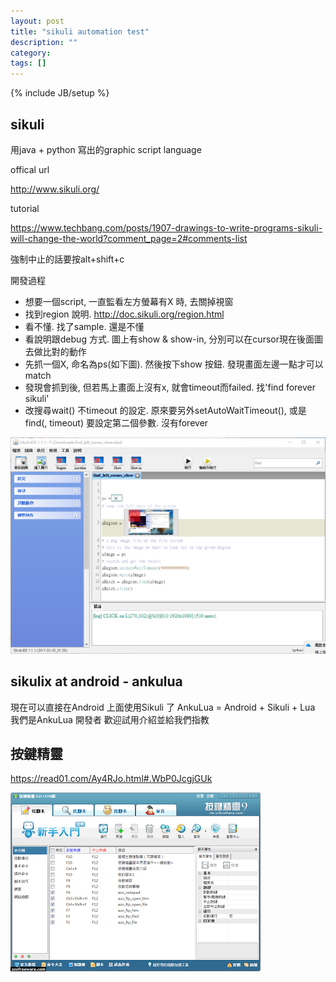 ```yaml
---
layout: post
title: "sikuli automation test"
description: ""
category: 
tags: []
---
```

{% include JB/setup %}

## sikuli
用java + python 寫出的graphic script language

offical url

http://www.sikuli.org/

tutorial

https://www.techbang.com/posts/1907-drawings-to-write-programs-sikuli-will-change-the-world?comment_page=2#comments-list

強制中止的話要按alt+shift+c

開發過程
+ 想要一個script, 一直監看左方螢幕有X 時, 去關掉視窗
+ 找到region 說明. http://doc.sikuli.org/region.html
+ 看不懂. 找了sample. 還是不懂
+ 看說明跟debug 方式. 圖上有show & show-in, 分別可以在cursor現在後面圖
  去做比對的動作
+ 先抓一個X, 命名為ps(如下圖). 然後按下show 按鈕. 發現畫面左邊一點才可以match
+ 發現會抓到後, 但若馬上畫面上沒有x, 就會timeout而failed. 找'find forever sikuli'
+ 改搜尋wait() 不timeout  的設定. 原來要另外setAutoWaitTimeout(), 或是find(, timeout) 要設定第二個參數. 沒有forever


![](/assets/screenshot/sikulix_1.png)

## sikulix at android - ankulua
現在可以直接在Android 上面使用Sikuli 了
AnkuLua = Android + Sikuli + Lua
我們是AnkuLua 開發者
歡迎試用介紹並給我們指教


## 按鍵精靈

https://read01.com/Ay4RJo.html#.WbP0JcgjGUk

![](/assets/screenshot/button_wizard.png)

